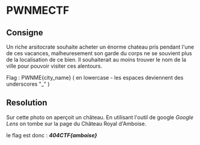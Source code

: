 # PWNMECTF

## Consigne
Un riche arsitocrate souhaite acheter un énorme chateau pris pendant l'une de ces vacances, malheuresement son garde du corps ne se souvient plus de la localisation de ce bien. Il souhaiterait au moins trouver le nom de la ville pour pouvoir visiter ces alentours.

Flag : PWNME{city_name} ( en lowercase - les espaces deviennent des underscores "_" )

## Resolution
Sur cette photo on aperçoit un château.
En utilisant l'outil de google _Google Lens_ on tombe sur la page du Château Royal d'Amboise.

le flag est donc : **_404CTF{amboise}_**
